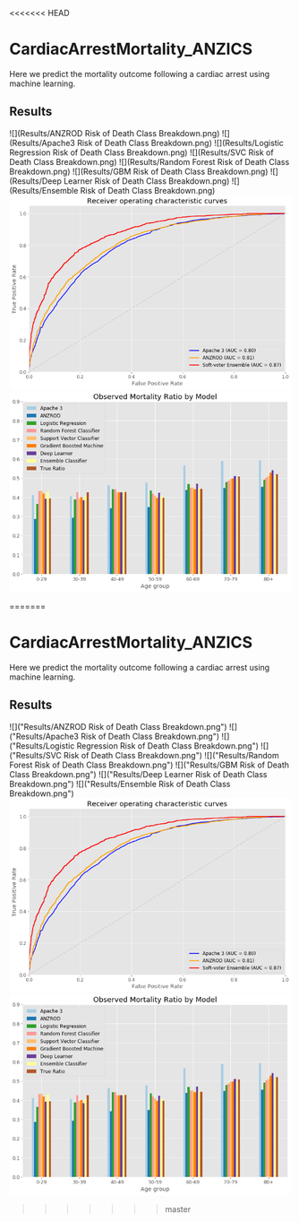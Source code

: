 <<<<<<< HEAD
# CardiacArrestMortality_ANZICS
Here we predict the mortality outcome following a cardiac arrest using machine learning.

## Results
![](Results/ANZROD Risk of Death Class Breakdown.png)
![](Results/Apache3 Risk of Death Class Breakdown.png)
![](Results/Logistic Regression Risk of Death Class Breakdown.png)
![](Results/SVC Risk of Death Class Breakdown.png)
![](Results/Random Forest Risk of Death Class Breakdown.png)
![](Results/GBM Risk of Death Class Breakdown.png)
![](Results/Deep Learner Risk of Death Class Breakdown.png)
![](Results/Ensemble Risk of Death Class Breakdown.png)
![](Results/ROC.png)
![](Results/Observed_Mortality_Ratio.png)

=======
# CardiacArrestMortality_ANZICS
Here we predict the mortality outcome following a cardiac arrest using machine learning.

## Results
![]("Results/ANZROD Risk of Death Class Breakdown.png")
![]("Results/Apache3 Risk of Death Class Breakdown.png")
![]("Results/Logistic Regression Risk of Death Class Breakdown.png")
![]("Results/SVC Risk of Death Class Breakdown.png")
![]("Results/Random Forest Risk of Death Class Breakdown.png")
![]("Results/GBM Risk of Death Class Breakdown.png")
![]("Results/Deep Learner Risk of Death Class Breakdown.png")
![]("Results/Ensemble Risk of Death Class Breakdown.png")
![](Results/ROC.png)
![](Results/Observed_Mortality_Ratio.png)

>>>>>>> master
